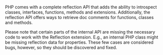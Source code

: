 PHP comes with a complete reflection API that adds the ability to
introspect classes, interfaces, functions, methods and extensions.
Additionally, the reflection API offers ways to retrieve doc comments
for functions, classes and methods.

Please note that certain parts of the internal API are missing the
necessary code to work with the Reflection extension. E.g., an internal
PHP class might be missing reflection data for properties. These few
cases are considered bugs, however, so they should be discovered and
fixed.
